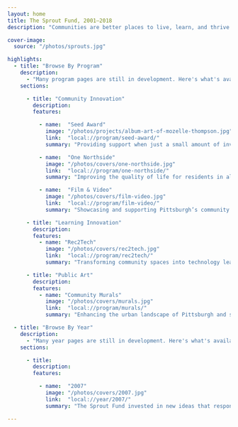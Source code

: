 ```yaml
---
layout: home
title: The Sprout Fund, 2001–2018
description: "Communities are better places to live, learn, and thrive because of the people and ideas supported by The Sprout Fund."

cover-image:
  source: "/photos/sprouts.jpg"

highlights:
  - title: "Browse By Program"
    description:
      - "Many program pages are still in development. Here's what's available so far."
    sections:

      - title: "Community Innovation"
        description:
        features:

          - name:  "Seed Award"
            image: "/photos/projects/album-art-of-mozelle-thompson.jpg"
            link:  "local://program/seed-award/"
            summary: "Providing support when just a small amount of investment has the potential to yield big results in the community."

          - name:  "One Northside"
            image: "/photos/covers/one-northside.jpg"
            link:  "local://program/one-northside/"
            summary: "Improving the quality of life for residents in all 18 neighborhoods of Pittsburgh’s Northside."

          - name:  "Film & Video"
            image: "/photos/covers/film-video.jpg"
            link:  "local://program/film-video/"
            summary: "Showcasing and supporting Pittsburgh’s community of filmmakers, videographers, and multimedia artists and their work."

      - title: "Learning Innovation"
        description:
        features:
          - name: "Rec2Tech"
            image: "/photos/covers/rec2tech.jpg"
            link:  "local://program/rec2tech/"
            summary: "Transforming community spaces into technology learning centers for Pittsburgh youth."

      - title: "Public Art"
        description:
        features:
          - name: "Community Murals"
            image: "/photos/covers/murals.jpg"
            link:  "local://program/murals/"
            summary: "Enhancing the urban landscape of Pittsburgh and surrounding communities of Allegheny County."

  - title: "Browse By Year"
    description:
      - "Many year pages are still in development. Here's what's available so far."
    sections:

      - title:
        description:
        features:

          - name:  "2007"
            image: "/photos/covers/2007.jpg"
            link:  "local://year/2007/"
            summary: "The Sprout Fund invested in new ideas that responded to community requests for proposals and travelled across the region to cultivate projects in celebration of Pittsburgh’s 250th anniversary."

---
```

